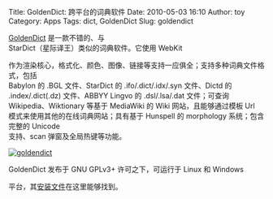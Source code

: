 Title: GoldenDict: 跨平台的词典软件
Date: 2010-05-03 16:10
Author: toy
Category: Apps
Tags: dict, GoldenDict
Slug: goldendict

[GoldenDict](http://goldendict.berlios.de/) 是一款不错的、与  
StarDict（星际译王）类似的词典软件。它使用 WebKit  

作为渲染核心，格式化、颜色、图像、链接等支持一应俱全；支持多种词典文件格式，包括  
Babylon 的 .BGL 文件、StarDict 的 .ifo/.dict/.idx/.syn 文件、Dictd 的  
.index/.dict(.dz) 文件、ABBYY Lingvo 的 .dsl/.lsa/.dat 文件；可查询  
Wikipedia、Wiktionary 等基于 MediaWiki 的 Wiki 网站，且能够通过模板
Url  
模式来使用其他的在线词典网站；具有基于 Hunspell 的 morphology
系统；包含完整的 Unicode  
支持、scan 弹窗及全局热键等功能。

[![goldendict](http://i.linuxtoy.org/images/2010/05/thumb-goldendict.png)](http://i.linuxtoy.org/images/2010/05/goldendict.png)

GoldenDict 发布于 GNU GPLv3+ 许可之下，可运行于 Linux 和 Windows  

平台，其[安装文件](http://goldendict.berlios.de/download.php)在这里能够找到。
